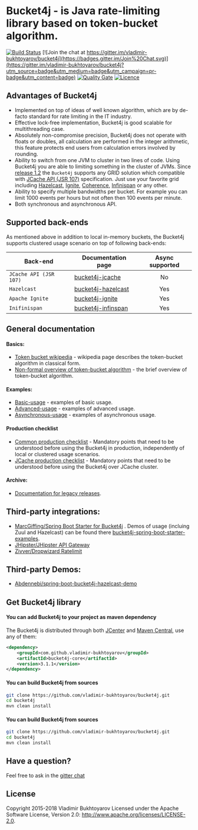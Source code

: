 # Bucket4j - is Java rate-limiting library based on token-bucket algorithm.
[![Build Status](https://travis-ci.org/vladimir-bukhtoyarov/bucket4j.svg?branch=master)](https://travis-ci.org/vladimir-bukhtoyarov/bucket4j)
[![Join the chat at https://gitter.im/vladimir-bukhtoyarov/bucket4j](https://badges.gitter.im/Join%20Chat.svg)](https://gitter.im/vladimir-bukhtoyarov/bucket4j?utm_source=badge&utm_medium=badge&utm_campaign=pr-badge&utm_content=badge)
[![Quality Gate](https://sonarqube.com/api/badges/gate?key=com.github.vladimir-bukhtoyarov:bucket4j)](https://sonarqube.com/dashboard/index/com.github.vladimir-bukhtoyarov:bucket4j)
[![Licence](https://img.shields.io/hexpm/l/plug.svg)](https://github.com/vladimir-bukhtoyarov/bucket4j/blob/master/LICENSE)

## Advantages of Bucket4j
* Implemented on top of ideas of well known algorithm, which are by de-facto standard for rate limiting in the IT industry.
* Effective lock-free implementation, Bucket4j is good scalable for multithreading case.
* Absolutely non-compromise precision, Bucket4j does not operate with floats or doubles, all calculation are performed in the integer arithmetic,
this feature protects end users from calculation errors involved by rounding.
* Ability to switch from one JVM to cluster in two lines of code. Using Bucket4j you are able to limiting something in the cluster of JVMs.
Since [release 1.2](https://github.com/vladimir-bukhtoyarov/bucket4j/releases/tag/1.2.0) the ```Bucket4j``` supports any GRID solution which compatible with [JCache API (JSR 107)](https://www.jcp.org/en/jsr/detail?id=107) specification.
Just use your favorite grid including [Hazelcast](http://hazelcast.com/products/hazelcast/), [Ignite](https://ignite.apache.org/), [Coherence](http://www.oracle.com/technetwork/middleware/coherence/overview/index.html), [Infinispan](http://infinispan.org/) or any other.
* Ability to specify multiple bandwidths per bucket. For example you can limit 1000 events per hours but not often then 100 events per minute.
* Both synchronous and asynchronous API.

## Supported back-ends
As mentioned above in addition to local in-memory buckets, the Bucket4j supports clustered usage scenario on top of following back-ends:
 
| Back-end                   | Documentation page                                  | Async supported |
| -------------------------- | --------------------------------------------------- | :-------------: |
| ```JCache API (JSR 107)``` | [bucket4j-jcache](doc-pages/jcache-usage.md)        | No              |
| ```Hazelcast```            | [bucket4j-hazelcast](doc-pages/hazelcast.md)        | Yes             |
| ```Apache Ignite```        | [bucket4j-ignite](doc-pages/ignite.md)              | Yes             |
| ```Inifinispan```          | [bucket4j-infinspan](doc-pages/infinispan.md)       | Yes             | 

## General documentation
#### Basics:
* [Token bucket wikipedia](https://en.wikipedia.org/wiki/Token_bucket) - wikipedia page describes the token-bucket algorithm in classical form.
* [Non-formal overview of token-bucket algorithm](doc-pages/token-bucket-brief-overview.md) - the brief overview of token-bucket algorithm.

#### Examples:
* [Basic-usage](doc-pages/basic-usage.md) - examples of basic usage.
* [Advanced-usage](doc-pages/advanced-usage.md) - examples of advanced usage.
* [Asynchronous-usage](doc-pages/asynchronous.md) - examples of asynchronous usage.

#### Production checklist
* [Common production checklist](doc-pages/production-generic-checklist.md) - Mandatory points that need to be understood before using the Bucket4j in production, independently of local or clustered usage scenarios.
* [JCache production checklist](doc-pages/production-jcache-checklist.md) - Mandatory points that need to be understood before using the Bucket4j over JCache cluster.

#### Archive:
* [Documentation for legacy releases](doc-pages/archive-links.md).

## Third-party integrations:
* [MarcGiffing/Spring Boot Starter for Bucket4j](https://github.com/MarcGiffing/bucket4j-spring-boot-starter) . Demos of usage (incluing Zuul and Hazelcast) can be found there [bucket4j-spring-boot-starter-examples](https://github.com/MarcGiffing/bucket4j-spring-boot-starter-examples).
* [JHipster/JHipster API Gateway](https://jhipster.github.io/api-gateway/#rate_limiting)
* [Zivver/Dropwizard Ratelimit](https://github.com/zivver/dropwizard-ratelimit)

## Third-party Demos:
* [Abdennebi/spring-boot-bucket4j-hazelcast-demo](https://github.com/Abdennebi/spring-boot-bucket4j-hazelcast-demo)

## Get Bucket4j library
#### You can add Bucket4j to your project as maven dependency
The Bucket4j is distributed through both [JCenter](https://bintray.com/bintray/jcenter) and [Maven Central](http://search.maven.org/),
use any of them:
```xml
<dependency>
    <groupId>com.github.vladimir-bukhtoyarov</groupId>
    <artifactId>bucket4j-core</artifactId>
    <version>3.1.1</version>
</dependency>
```
#### You can build Bucket4j from sources
```bash
git clone https://github.com/vladimir-bukhtoyarov/bucket4j.git
cd bucket4j
mvn clean install
```

#### You can build Bucket4j from sources
```bash
git clone https://github.com/vladimir-bukhtoyarov/bucket4j.git
cd bucket4j
mvn clean install
```

## Have a question?
Feel free to ask in the [gitter chat](https://gitter.im/vladimir-bukhtoyarov/bucket4j) 

## License
Copyright 2015-2018 Vladimir Bukhtoyarov
Licensed under the Apache Software License, Version 2.0: <http://www.apache.org/licenses/LICENSE-2.0>.
